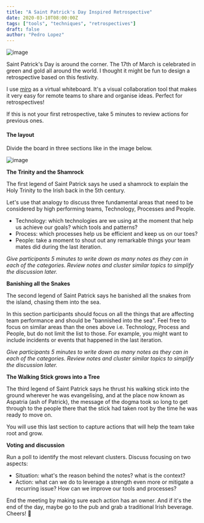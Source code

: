 ```yaml
---
title: "A Saint Patrick's Day Inspired Retrospective"
date: 2020-03-10T08:00:00Z
tags: ["tools", "techniques", "retrospectives"]
draft: false
author: "Pedro Lopez"
---
```


![image](/images/a-saint-patricks-themed-retrospective.jpg)

Saint Patrick's Day is around the corner. The 17th of March is celebrated in green and gold all around the world. I thought it might be fun to design a retrospective based on this festivity.

<!--more-->

I use [miro](https://miro.com) as a virtual whiteboard. It's a visual collaboration tool that makes it very easy for remote teams to share and organise ideas. Perfect for retrospectives!

If this is not your first retrospective, take 5 minutes to review actions for previous ones.

#### The layout

Divide the board in three sections like in the image below.

![image](/images/a-saint-patricks-themed-retrospective-2.jpg)

**The Trinity and the Shamrock**

The first legend of Saint Patrick says he used a shamrock to explain the Holy Trinity to the Irish back in the 5th century.

Let's use that analogy to discuss three fundamental areas that need to be considered by high performing teams, Technology, Processes and People.

- Technology: which technologies are we using at the moment that help us achieve our goals? which tools and patterns?
- Process: which processes help us be efficient and keep us on our toes?
- People: take a moment to shout out any remarkable things your team mates did during the last iteration.

*Give participants 5 minutes to write down as many notes as they can in each of the categories.*
*Review notes and cluster similar topics to simplify the discussion later.*

**Banishing all the Snakes**

The second legend of Saint Patrick says he banished all the snakes from the island, chasing them into the sea.

In this section participants should focus on all the things that are affecting team performance and should be "bannished into the sea". Feel free to focus on similar areas than the ones above i.e. Technology, Process and People, but do not limit the list to those. For example, you might want to include incidents or events that happened in the last iteration.

*Give participants 5 minutes to write down as many notes as they can in each of the categories.*
*Review notes and cluster similar topics to simplify the discussion later.*

**The Walking Stick grows into a Tree**

The third legend of Saint Patrick says he thrust his walking stick into the ground wherever he was evangelising, and at the place now known as Aspatria (ash of Patrick), the message of the dogma took so long to get through to the people there that the stick had taken root by the time he was ready to move on.

You will use this last section to capture actions that will help the team take root and grow.

**Voting and discussion**

Run a poll to identify the most relevant clusters. Discuss focusing on two aspects:

- Situation: what's the reason behind the notes? what is the context?
- Action: what can we do to leverage a strength even more or mitigate a recurring issue? How can we improve our tools and processes?

End the meeting by making sure each action has an owner. And if it's the end of the day, maybe go to the pub and grab a traditional Irish beverage. Cheers! 🍻

